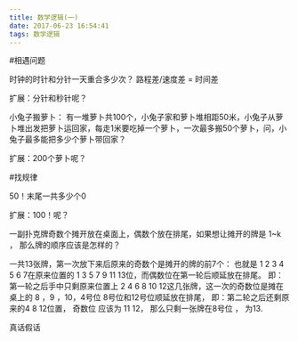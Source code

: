 ```yaml
---
title: 数学逻辑(一)
date: 2017-06-23 16:54:41
tags: 数学逻辑
---
```

#相遇问题

时钟的时针和分针一天重合多少次？
路程差/速度差 = 时间差



扩展：分针和秒针呢？



小兔子搬萝卜：
有一堆萝卜共100个，小兔子家和萝卜堆相距50米，小兔子从萝卜堆出发把萝卜运回家，每走1米要吃掉一个萝卜，一次最多搬50个萝卜，问，小兔子最多能把多少个萝卜带回家？

扩展：200个萝卜呢？


#找规律

50！末尾一共多少个0

扩展：100！呢？


一副扑克牌奇数个摊开放在桌面上，偶数个放在排尾，如果想让摊开的牌是 1~k ， 那么牌的顺序应该是怎样的？

一共13张牌，第一次放下来后原来的奇数个是摊开的牌的前7个： 也就是 1 2 3 4 5 6 7在原来位置的 1 3 5 7 9 11 13位，而偶数位在第一轮后顺延放在排尾。
即： 第一轮之后手中只剩原来位置上 2 4 6 8 10 12这几张牌，这一次的奇数位是摊在桌上的 8 ，9 ，10，4号位 8号位和12号位顺延放在排尾，
即：第二轮之后还剩原来的4 8 12位置， 奇数位 应该为 11 12， 那么只剩一张牌在8号位 ， 为13.

真话假话